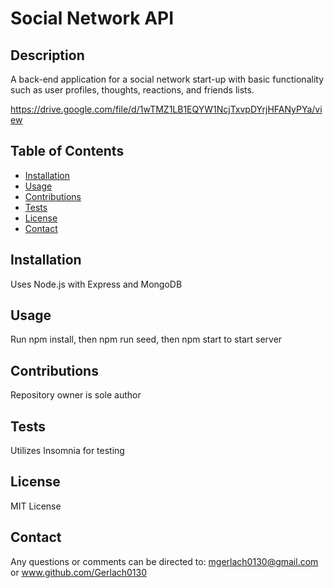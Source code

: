 # Social Network API

  ## Description

  A back-end application for a social network start-up with basic functionality such as user profiles, thoughts, reactions, and friends lists.

  https://drive.google.com/file/d/1wTMZ1LB1EQYW1NcjTxvpDYrjHFANyPYa/view

  ## Table of Contents
  * [Installation](#installation)
  * [Usage](#usage)
  * [Contributions](#contributions)
  * [Tests](#tests)
  * [License](#license)
  * [Contact](#contact)

  
  ## Installation

  Uses Node.js with Express and MongoDB

  ## Usage

  Run npm install, then npm run seed, then npm start to start server

  ## Contributions

  Repository owner is sole author

  ## Tests

  Utilizes Insomnia for testing

  ## License

  MIT License

  ## Contact

  Any questions or comments can be directed to: mgerlach0130@gmail.com or www.github.com/Gerlach0130
